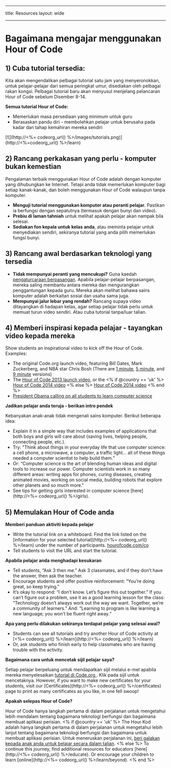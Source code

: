 * * *

title: Resources layout: wide

* * *

# Bagaimana mengajar menggunakan Hour of Code

## 1) Cuba tutorial tersedia:

Kita akan mengendalikan pelbagai tutorial satu jam yang menyeronokkan, untuk pelajar-pelajar dari semua peringkat umur, disediakan oleh pelbagai rakan kongsi. Pelbagai tutorial baru akan menyusul menjelang pelancaran Hour of Code sebelum Disember 8-14.

**Semua tutorial Hour of Code:**

  * Memerlukan masa persediaan yang minimum untuk guru
  * Berasaskan pandu diri - membolehkan pelajar untuk berusaha pada kadar dan tahap kemahiran mereka sendiri

[![](http://<%= codeorg_url() %>/images/tutorials.png)](http://<%=codeorg_url() %>/learn)

## 2) Rancang perkakasan yang perlu - komputer bukan kemestian

Pengalaman terbaik menggunakan Hour of Code adalah dengan komputer yang dihubungkan ke Internet. Tetapi anda tidak memerlukan komputer bagi setiap kanak-kanak, dan boleh menggunakan Hour of Code walaupun tanpa komputer.

  * **Menguji tutorial menggunakan komputer atau peranti pelajar.** Pastikan ia berfungsi dengan sepatutnya (termasuk dengan bunyi dan video).
  * **Prebiu di laman tahniah** untuk melihat apakah pelajar akan nampak bila selesai. 
  * **Sediakan fon kepala untuk kelas anda**, atau meminta pelajar untuk menyediakan sendiri, sekiranya tutorial yang anda pilih memerlukan fungsi bunyi.

## 3) Rancang awal berdasarkan teknologi yang tersedia

  * **Tidak mempunyai peranti yang mencukupi?** Guna kaedah [pengaturcaraan berpasangan](http://www.ncwit.org/resources/pair-programming-box-power-collaborative-learning). Apabila pelajar-pelajar berpasangan, mereka saling membantu antara mereka dan mengurangkan penggantungan kepada guru. Mereka akan melihat bahawa sains komputer adalah berkaitan sosial dan usaha sama juga.
  * **Mempunyai jalur lebar yang rendah?** Rancang supaya video ditayangkan di hadapan kelas, agar setiap pelajar tidak perlu untuk memuat turun video sendiri. Atau cuba tutorial tanpa/luar talian.

## 4) Memberi inspirasi kepada pelajar - tayangkan video kepada mereka

Show students an inspirational video to kick off the Hour of Code. Examples:

  * The original Code.org launch video, featuring Bill Gates, Mark Zuckerberg, and NBA star Chris Bosh (There are [1 minute](https://www.youtube.com/watch?v=qYZF6oIZtfc), [5 minute](https://www.youtube.com/watch?v=nKIu9yen5nc), and [9 minute](https://www.youtube.com/watch?v=dU1xS07N-FA) versions)
  * The [Hour of Code 2013 launch video](https://www.youtube.com/watch?v=FC5FbmsH4fw), or the <% if @country == 'uk' %> [Hour of Code 2014 video](https://www.youtube.com/watch?v=96B5-JGA9EQ) <% else %> [Hour of Code 2014 video](https://www.youtube.com/watch?v=rH7AjDMz_dc&index=2&list=PLzdnOPI1iJNe1WmdkMG-Ca8cLQpdEAL7Q) <% end %>
  * [President Obama calling on all students to learn computer science](https://www.youtube.com/watch?v=6XvmhE1J9PY)

**Jadikan pelajar anda teruja - berikan intro pendek**

Kebanyakan anak-anak tidak mengenali sains komputer. Berikut beberapa idea:

  * Explain it in a simple way that includes examples of applications that both boys and girls will care about (saving lives, helping people, connecting people, etc.).
  * Try: "Think about things in your everyday life that use computer science: a cell phone, a microwave, a computer, a traffic light… all of these things needed a computer scientist to help build them.”
  * Or: “Computer science is the art of blending human ideas and digital tools to increase our power. Computer scientists work in so many different areas: writing apps for phones, curing diseases, creating animated movies, working on social media, building robots that explore other planets and so much more."
  * See tips for getting girls interested in computer science [here](http://<%= codeorg_url() %>/girls). 

## 5) Memulakan Hour of Code anda

**Memberi panduan aktiviti kepada pelajar**

  * Write the tutorial link on a whiteboard. Find the link listed on the [information for your selected tutorial](http://<%= codeorg_url() %>/learn) under the number of participants. [hourofcode.com/co](http://hourofcode.com/co)
  * Tell students to visit the URL and start the tutorial.

**Apabila pelajar anda menghadapi kesukaran**

  * Tell students, “Ask 3 then me.” Ask 3 classmates, and if they don’t have the answer, then ask the teacher.
  * Encourage students and offer positive reinforcement: “You’re doing great, so keep trying.”
  * It’s okay to respond: “I don’t know. Let’s figure this out together.” If you can’t figure out a problem, use it as a good learning lesson for the class: “Technology doesn’t always work out the way we want. Together, we’re a community of learners.” And: “Learning to program is like learning a new language; you won’t be fluent right away.“

**Apa yang perlu dilakukan sekiranya terdapat pelajar yang selesai awal?**

  * Students can see all tutorials and try another Hour of Code activity at [<%= codeorg_url() %>/learn](http://<%= codeorg_url() %>/learn)
  * Or, ask students who finish early to help classmates who are having trouble with the activity.

**Bagaimana cara untuk mencetak sijil pelajar saya?**

Setiap pelajar berpeluang untuk mendapatkan sijil melalui e-mel apabila mereka menyelesaikan [tutorial di Code.org ](http://studio.code.org). Klik pada sijil untuk mencetaknya. However, if you want to make new certificates for your students, visit our [Certificates](http://<%= codeorg_url() %>/certificates) page to print as many certificates as you like, in one fell swoop!

**Apakah selepas Hour of Code?**

Hour of Code hanya langkah pertama di dalam perjalanan untuk mengetahui lebih mendalam tentang bagaimana teknologi berfungsi dan bagaimana membuat aplikasi perisian. <% if @country == 'uk' %> The Hour Kod adalah hanya langkah pertama di dalam perjalanan untuk mengetahui lebih lanjut tentang bagaimana teknologi berfungsi dan bagaimana untuk membuat aplikasi perisian. Untuk meneruskan perjalanan ini, [beri galakan kepada anak anda untuk belajar secara dalam talian](http://uk.code.org/learn/beyond). <% else %> To continue this journey, find additional resources for educators [here](http://<%= codeorg_url() %>/educate). Or encourage your children to learn [online](http://<%= codeorg_url() %>/learn/beyond). <% end %>